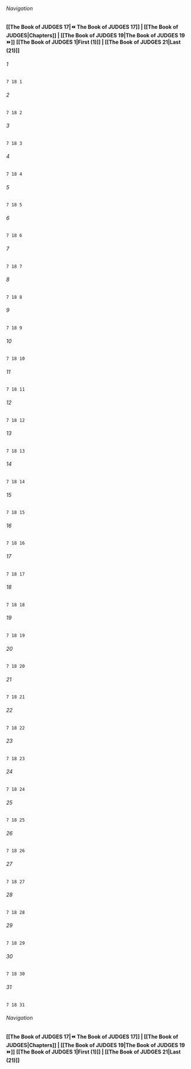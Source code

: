 
###### Navigation
**[[The Book of JUDGES 17|⏪ The Book of JUDGES 17]] | [[The Book of JUDGES|Chapters]] | [[The Book of JUDGES 19|The Book of JUDGES 19 ⏩]]**
**[[The Book of JUDGES 1|First (1)]] | [[The Book of JUDGES 21|Last (21)]]**

###### 1
``` verse
7 18 1 
```
###### 2
``` verse
7 18 2 
```
###### 3
``` verse
7 18 3 
```
###### 4
``` verse
7 18 4 
```
###### 5
``` verse
7 18 5 
```
###### 6
``` verse
7 18 6 
```
###### 7
``` verse
7 18 7 
```
###### 8
``` verse
7 18 8 
```
###### 9
``` verse
7 18 9 
```
###### 10
``` verse
7 18 10 
```
###### 11
``` verse
7 18 11 
```
###### 12
``` verse
7 18 12 
```
###### 13
``` verse
7 18 13 
```
###### 14
``` verse
7 18 14 
```
###### 15
``` verse
7 18 15 
```
###### 16
``` verse
7 18 16 
```
###### 17
``` verse
7 18 17 
```
###### 18
``` verse
7 18 18 
```
###### 19
``` verse
7 18 19 
```
###### 20
``` verse
7 18 20 
```
###### 21
``` verse
7 18 21 
```
###### 22
``` verse
7 18 22 
```
###### 23
``` verse
7 18 23 
```
###### 24
``` verse
7 18 24 
```
###### 25
``` verse
7 18 25 
```
###### 26
``` verse
7 18 26 
```
###### 27
``` verse
7 18 27 
```
###### 28
``` verse
7 18 28 
```
###### 29
``` verse
7 18 29 
```
###### 30
``` verse
7 18 30 
```
###### 31
``` verse
7 18 31 
```

###### Navigation
**[[The Book of JUDGES 17|⏪ The Book of JUDGES 17]] | [[The Book of JUDGES|Chapters]] | [[The Book of JUDGES 19|The Book of JUDGES 19 ⏩]]**
**[[The Book of JUDGES 1|First (1)]] | [[The Book of JUDGES 21|Last (21)]]**

